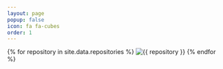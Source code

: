 ```yaml
---
layout: page
popup: false
icon: fa fa-cubes
order: 1
---
```


<div class='repository'>
{% for repository in site.data.repositories %}
    <img alt="{{ repository }}" class="github-repository" src="https://ghrs.vercel.app/api/pin/?username=dennykorsukewitz&repo={{ repository }}&theme=transparent&{{ repository }}=../{{ repository }}" />
{% endfor %}
</div>
